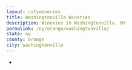```yaml
---
layout: citywineries
title: Washingtonville Wineries
description: Wineries in Washingtonville, NY
permalink: /ny/orange/washingtonville/
state: ny
county: orange
city: washingtonville
---
```

-
